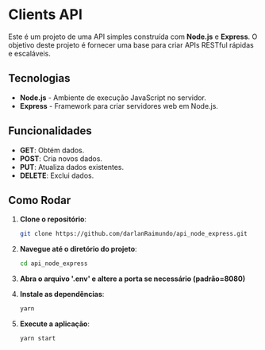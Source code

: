 # Clients API

Este é um projeto de uma API simples construída com **Node.js** e **Express**. O objetivo deste projeto é fornecer uma base para criar APIs RESTful rápidas e escaláveis.

## Tecnologias

- **Node.js** - Ambiente de execução JavaScript no servidor.
- **Express** - Framework para criar servidores web em Node.js.

## Funcionalidades

- **GET**: Obtém dados.
- **POST**: Cria novos dados.
- **PUT**: Atualiza dados existentes.
- **DELETE**: Exclui dados.

## Como Rodar

1. **Clone o repositório**:

   ```bash
   git clone https://github.com/darlanRaimundo/api_node_express.git

2. **Navegue até o diretório do projeto**:
   
   ```bash
   cd api_node_express

3. **Abra o arquivo '.env' e altere a porta se necessário (padrão=8080)**

4. **Instale as dependências**:

   ```bash
   yarn

5. **Execute a aplicação**:
   
   ```bash
   yarn start
